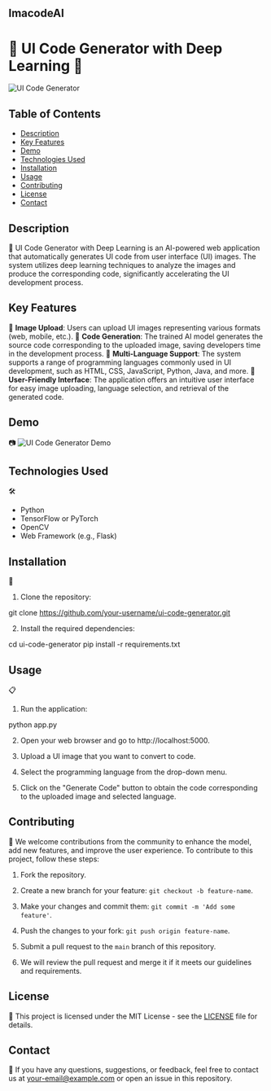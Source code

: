 ## ImacodeAI
# 🚀 UI Code Generator with Deep Learning 🎨

![UI Code Generator](https://example.com/ui-code-generator.png)

## Table of Contents
- [Description](#description)
- [Key Features](#key-features)
- [Demo](#demo)
- [Technologies Used](#technologies-used)
- [Installation](#installation)
- [Usage](#usage)
- [Contributing](#contributing)
- [License](#license)
- [Contact](#contact)

## Description
📝 UI Code Generator with Deep Learning is an AI-powered web application that automatically generates UI code from user interface (UI) images.
The system utilizes deep learning techniques to analyze the images and produce the corresponding code, significantly accelerating the UI development process.

## Key Features
🔑 **Image Upload**: Users can upload UI images representing various formats (web, mobile, etc.).
🔑 **Code Generation**: The trained AI model generates the source code corresponding to the uploaded image, saving developers time in the development process.
🔑 **Multi-Language Support**: The system supports a range of programming languages commonly used in UI development, such as HTML, CSS, JavaScript, Python, Java, and more.
🔑 **User-Friendly Interface**: The application offers an intuitive user interface for easy image uploading, language selection, and retrieval of the generated code.

## Demo
📷 ![UI Code Generator Demo](https://example.com/ui-code-generator-demo.gif)

## Technologies Used
🛠️
- Python
- TensorFlow or PyTorch
- OpenCV
- Web Framework (e.g., Flask)

## Installation
🚀
1. Clone the repository:

git clone https://github.com/your-username/ui-code-generator.git

2. Install the required dependencies:

cd ui-code-generator
pip install -r requirements.txt

## Usage
📋
1. Run the application:

python app.py

2. Open your web browser and go to http://localhost:5000.

3. Upload a UI image that you want to convert to code.

4. Select the programming language from the drop-down menu.

5. Click on the "Generate Code" button to obtain the code corresponding to the uploaded image and selected language.

## Contributing
🤝
We welcome contributions from the community to enhance the model, add new features, and improve the user experience. To contribute to this project, follow these steps:

1. Fork the repository.

2. Create a new branch for your feature: `git checkout -b feature-name`.

3. Make your changes and commit them: `git commit -m 'Add some feature'`.

4. Push the changes to your fork: `git push origin feature-name`.

5. Submit a pull request to the `main` branch of this repository.

6. We will review the pull request and merge it if it meets our guidelines and requirements.

## License
📝
This project is licensed under the MIT License - see the [LICENSE](LICENSE) file for details.

## Contact
📧
If you have any questions, suggestions, or feedback, feel free to contact us at your-email@example.com or open an issue in this repository.
